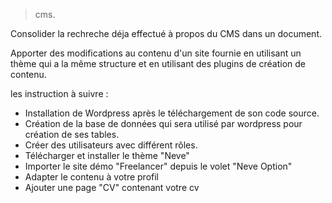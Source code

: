 > cms.

Consolider la rechreche déja effectué à propos du CMS dans un document.

Apporter des modifications au contenu d'un site fournie en utilisant un thème qui a la même structure et en utilisant 
des plugins de création de contenu.

les instruction à suivre :

* Installation de Wordpress après le téléchargement de son code source.
* Création de la base de données qui sera utilisé par wordpress pour création de ses tables.
* Créer des utilisateurs avec différent rôles.
* Télécharger et installer le thème "Neve"
* Importer le site démo "Freelancer" depuis le volet "Neve Option"
* Adapter le contenu à votre profil
* Ajouter une page "CV" contenant votre cv
